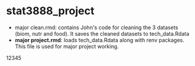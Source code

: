# stat3888_project

- major clean.rmd: contains John's code for cleaning the 3 datasets (biom, nutr and food). It saves the cleaned datasets to tech_data.Rdata
- **major project.rmd**: loads tech_data.Rdata along with renv packages. This file is used for major project working.

12345
